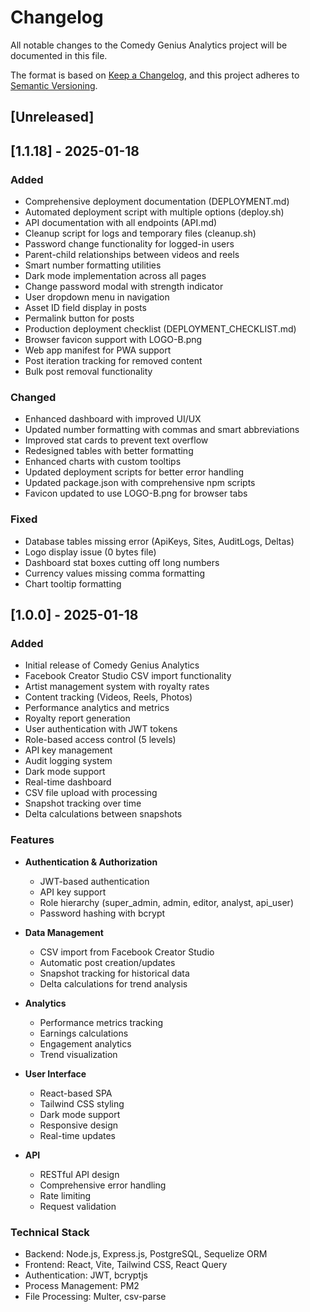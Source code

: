 # Changelog

All notable changes to the Comedy Genius Analytics project will be documented in this file.

The format is based on [Keep a Changelog](https://keepachangelog.com/en/1.0.0/),
and this project adheres to [Semantic Versioning](https://semver.org/spec/v2.0.0.html).

## [Unreleased]

## [1.1.18] - 2025-01-18

### Added
- Comprehensive deployment documentation (DEPLOYMENT.md)
- Automated deployment script with multiple options (deploy.sh)
- API documentation with all endpoints (API.md)
- Cleanup script for logs and temporary files (cleanup.sh)
- Password change functionality for logged-in users
- Parent-child relationships between videos and reels
- Smart number formatting utilities
- Dark mode implementation across all pages
- Change password modal with strength indicator
- User dropdown menu in navigation
- Asset ID field display in posts
- Permalink button for posts
- Production deployment checklist (DEPLOYMENT_CHECKLIST.md)
- Browser favicon support with LOGO-B.png
- Web app manifest for PWA support
- Post iteration tracking for removed content
- Bulk post removal functionality

### Changed
- Enhanced dashboard with improved UI/UX
- Updated number formatting with commas and smart abbreviations
- Improved stat cards to prevent text overflow
- Redesigned tables with better formatting
- Enhanced charts with custom tooltips
- Updated deployment scripts for better error handling
- Updated package.json with comprehensive npm scripts
- Favicon updated to use LOGO-B.png for browser tabs

### Fixed
- Database tables missing error (ApiKeys, Sites, AuditLogs, Deltas)
- Logo display issue (0 bytes file)
- Dashboard stat boxes cutting off long numbers
- Currency values missing comma formatting
- Chart tooltip formatting

## [1.0.0] - 2025-01-18

### Added
- Initial release of Comedy Genius Analytics
- Facebook Creator Studio CSV import functionality
- Artist management system with royalty rates
- Content tracking (Videos, Reels, Photos)
- Performance analytics and metrics
- Royalty report generation
- User authentication with JWT tokens
- Role-based access control (5 levels)
- API key management
- Audit logging system
- Dark mode support
- Real-time dashboard
- CSV file upload with processing
- Snapshot tracking over time
- Delta calculations between snapshots

### Features
- **Authentication & Authorization**
  - JWT-based authentication
  - API key support
  - Role hierarchy (super_admin, admin, editor, analyst, api_user)
  - Password hashing with bcrypt

- **Data Management**
  - CSV import from Facebook Creator Studio
  - Automatic post creation/updates
  - Snapshot tracking for historical data
  - Delta calculations for trend analysis

- **Analytics**
  - Performance metrics tracking
  - Earnings calculations
  - Engagement analytics
  - Trend visualization

- **User Interface**
  - React-based SPA
  - Tailwind CSS styling
  - Dark mode support
  - Responsive design
  - Real-time updates

- **API**
  - RESTful API design
  - Comprehensive error handling
  - Rate limiting
  - Request validation

### Technical Stack
- Backend: Node.js, Express.js, PostgreSQL, Sequelize ORM
- Frontend: React, Vite, Tailwind CSS, React Query
- Authentication: JWT, bcryptjs
- Process Management: PM2
- File Processing: Multer, csv-parse